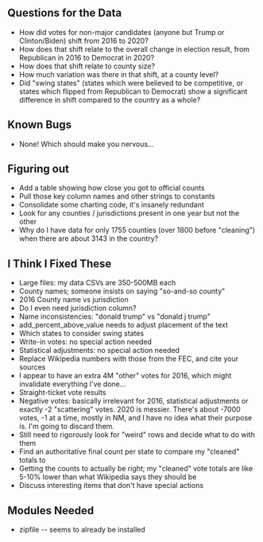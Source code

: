 ## Questions for the Data
- How did votes for non-major candidates (anyone but Trump or Clinton/Biden) shift from 2016 to 2020?
- How does that shift relate to the overall change in election result, from Republican in 2016 to Democrat in 2020?
- How does that shift relate to county size?
- How much variation was there in that shift, at a county level?
- Did "swing states" (states which were believed to be competitive, or states which flipped from Republican to Democrat) show a significant difference in shift compared to the country as a whole?

## Known Bugs
- None! Which should make you nervous...

## Figuring out
- Add a table showing how close you got to official counts
- Pull those key column names and other strings to constants
- Consolidate some charting code, it's insanely redundant
- Look for any counties / jurisdictions present in one year but not the other
- Why do I have data for only 1755 counties (over 1800 before "cleaning") when there are about 3143 in the country?

## I Think I Fixed These
- Large files: my data CSVs are 350-500MB each
- County names; someone insists on saying "so-and-so county"
- 2016 County name vs jurisdiction
- Do I even need jurisdiction column?
- Name inconsistencies: "donald trump" vs "donald j trump"
- add_percent_above_value needs to adjust placement of the text
- Which states to consider swing states
- Write-in votes: no special action needed
- Statistical adjustments: no special action needed
- Replace Wikipedia numbers with those from the FEC, and cite your sources
- I appear to have an extra 4M "other" votes for 2016, which might invalidate everything I've done...
- Straight-ticket vote results
- Negative votes: basically irrelevant for 2016, statistical adjustments or exactly -2 "scattering" votes. 2020 is messier. There's about -7000 votes, -1 at a time, mostly in NM, and I have no idea what their purpose is. I'm going to discard them.
- Still need to rigorously look for "weird" rows and decide what to do with them
- Find an authoritative final count per state to compare my "cleaned" totals to
- Getting the counts to actually be right; my "cleaned" vote totals are like 5-10% lower than what Wikipedia says they should be
- Discuss interesting items that don't have special actions

## Modules Needed
- zipfile -- seems to already be installed
 